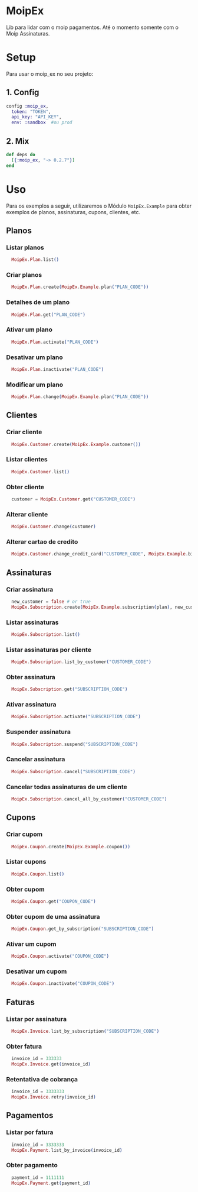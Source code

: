 # MoipEx

Lib para lidar com o moip pagamentos. Até o momento somente com o Moip Assinaturas.

# Setup

Para usar o moip_ex no seu projeto:


## 1. Config

```elixir
config :moip_ex,
  token: "TOKEN",
  api_key: "API_KEY",
  env: :sandbox  #ou prod

```

## 2. Mix

```elixir
def deps do
  [{:moip_ex, "~> 0.2.7"}]
end
```

# Uso

Para os exemplos a seguir, utilizaremos o Módulo `MoipEx.Example` para obter exemplos de planos, assinaturas, cupons, clientes, etc.

## Planos

### Listar planos
```elixir
  MoipEx.Plan.list()
```

### Criar planos
```elixir
  MoipEx.Plan.create(MoipEx.Example.plan("PLAN_CODE"))
```

### Detalhes de um plano
```elixir
  MoipEx.Plan.get("PLAN_CODE")
```

### Ativar um plano
```elixir
  MoipEx.Plan.activate("PLAN_CODE")
```

### Desativar um plano
```elixir
  MoipEx.Plan.inactivate("PLAN_CODE")
```
### Modificar um plano
```elixir
  MoipEx.Plan.change(MoipEx.Example.plan("PLAN_CODE"))
```

## Clientes

### Criar cliente

```elixir
  MoipEx.Customer.create(MoipEx.Example.customer())
```

### Listar clientes

```elixir
  MoipEx.Customer.list()
```

### Obter cliente

```elixir
  customer = MoipEx.Customer.get("CUSTOMER_CODE")
```

### Alterar cliente

```elixir
  MoipEx.Customer.change(customer)
```

### Alterar cartao de credito

```elixir
  MoipEx.Customer.change_credit_card("CUSTOMER_CODE", MoipEx.Example.billing_info)
```

## Assinaturas

### Criar assinatura

```elixir
  new_customer = false # or true
  MoipEx.Subscription.create(MoipEx.Example.subscription(plan), new_customer)
```

### Listar assinaturas

```elixir
  MoipEx.Subscription.list()
```
### Listar assinaturas por cliente

```elixir
  MoipEx.Subscription.list_by_customer("CUSTOMER_CODE")
```

### Obter  assinatura

```elixir
  MoipEx.Subscription.get("SUBSCRIPTION_CODE")
```

### Ativar assinatura

```elixir
  MoipEx.Subscription.activate("SUBSCRIPTION_CODE")
```

### Suspender assinatura

```elixir
  MoipEx.Subscription.suspend("SUBSCRIPTION_CODE")
```

### Cancelar assinatura

```elixir
  MoipEx.Subscription.cancel("SUBSCRIPTION_CODE")
```

### Cancelar todas assinaturas de um cliente

```elixir
  MoipEx.Subscription.cancel_all_by_customer("CUSTOMER_CODE")
```

## Cupons

### Criar cupom

```elixir
  MoipEx.Coupon.create(MoipEx.Example.coupon())
```

### Listar cupons

```elixir
  MoipEx.Coupon.list()
```

### Obter cupom

```elixir
  MoipEx.Coupon.get("COUPON_CODE")
```
### Obter cupom de uma assinatura

```elixir
  MoipEx.Coupon.get_by_subscription("SUBSCRIPTION_CODE")
```

### Ativar um cupom

```elixir
  MoipEx.Coupon.activate("COUPON_CODE")
```

### Desativar um cupom
```elixir
  MoipEx.Coupon.inactivate("COUPON_CODE")
```


## Faturas

### Listar por assinatura

```elixir
  MoipEx.Invoice.list_by_subscription("SUBSCRIPTION_CODE")
```

### Obter fatura

```elixir
  invoice_id = 333333
  MoipEx.Invoice.get(invoice_id)
```

### Retentativa de cobrança

```elixir
  invoice_id = 3333333
  MoipEx.Invoice.retry(invoice_id)
```


## Pagamentos

### Listar por fatura

```elixir
  invoice_id = 3333333
  MoipEx.Payment.list_by_invoice(invoice_id)
```

### Obter pagamento

```elixir
  payment_id = 1111111
  MoipEx.Payment.get(payment_id)
```
